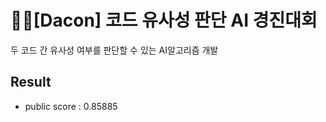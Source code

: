 # 🏃‍♀️[Dacon] 코드 유사성 판단 AI 경진대회
두 코드 간 유사성 여부를 판단할 수 있는 AI알고리즘 개발

## Result
- public score : 0.85885
